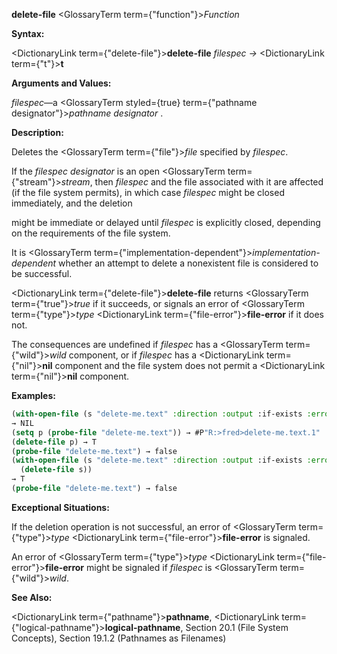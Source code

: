 **delete-file** <GlossaryTerm  term={"function"}><i>Function</i></GlossaryTerm> 



**Syntax:** 



<DictionaryLink  term={"delete-file"}><b>delete-file</b></DictionaryLink> *filespec →* <DictionaryLink  term={"t"}><b>t</b></DictionaryLink> 



**Arguments and Values:** 



*filespec*—a <GlossaryTerm styled={true} term={"pathname designator"}><i>pathname designator</i></GlossaryTerm> . 



**Description:** 



Deletes the <GlossaryTerm  term={"file"}><i>file</i></GlossaryTerm> specified by *filespec*. 



If the *filespec designator* is an open <GlossaryTerm  term={"stream"}><i>stream</i></GlossaryTerm>, then *filespec* and the file associated with it are affected (if the file system permits), in which case *filespec* might be closed immediately, and the deletion 







 



 



might be immediate or delayed until *filespec* is explicitly closed, depending on the requirements of the file system. 



It is <GlossaryTerm  term={"implementation-dependent"}><i>implementation-dependent</i></GlossaryTerm> whether an attempt to delete a nonexistent file is considered to be successful. 



<DictionaryLink  term={"delete-file"}><b>delete-file</b></DictionaryLink> returns <GlossaryTerm  term={"true"}><i>true</i></GlossaryTerm> if it succeeds, or signals an error of <GlossaryTerm  term={"type"}><i>type</i></GlossaryTerm> <DictionaryLink  term={"file-error"}><b>file-error</b></DictionaryLink> if it does not. 



The consequences are undefined if *filespec* has a <GlossaryTerm  term={"wild"}><i>wild</i></GlossaryTerm> component, or if *filespec* has a <DictionaryLink  term={"nil"}><b>nil</b></DictionaryLink> component and the file system does not permit a <DictionaryLink  term={"nil"}><b>nil</b></DictionaryLink> component. 



**Examples:**
```lisp
(with-open-file (s "delete-me.text" :direction :output :if-exists :error)) 
→ NIL 
(setq p (probe-file "delete-me.text")) → #P"R:>fred>delete-me.text.1" 
(delete-file p) → T 
(probe-file "delete-me.text") → false 
(with-open-file (s "delete-me.text" :direction :output :if-exists :error) 
  (delete-file s)) 
→ T 
(probe-file "delete-me.text") → false 
```
**Exceptional Situations:** 



If the deletion operation is not successful, an error of <GlossaryTerm  term={"type"}><i>type</i></GlossaryTerm> <DictionaryLink  term={"file-error"}><b>file-error</b></DictionaryLink> is signaled. 



An error of <GlossaryTerm  term={"type"}><i>type</i></GlossaryTerm> <DictionaryLink  term={"file-error"}><b>file-error</b></DictionaryLink> might be signaled if *filespec* is <GlossaryTerm  term={"wild"}><i>wild</i></GlossaryTerm>. 



**See Also:** 



<DictionaryLink  term={"pathname"}><b>pathname</b></DictionaryLink>, <DictionaryLink  term={"logical-pathname"}><b>logical-pathname</b></DictionaryLink>, Section 20.1 (File System Concepts), Section 19.1.2 (Pathnames as Filenames) 




